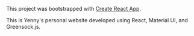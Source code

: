 This project was bootstrapped with [Create React App](https://github.com/facebook/create-react-app).

This is Yenny's personal website developed using React, Material UI, and Greensock.js.
